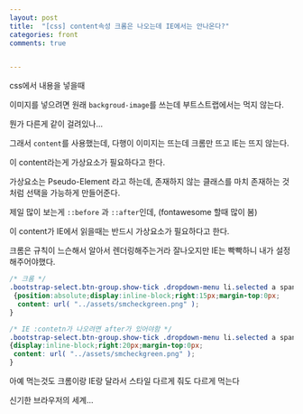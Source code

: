 ```yaml
---
layout: post
title:  "[css] content속성 크롬은 나오는데 IE에서는 안나온다?"
categories: front 
comments: true


---
```




css에서 내용을 넣을때

이미지를 넣으려면 원래 `backgroud-image`를 쓰는데 부트스트랩에서는 먹지 않는다.

뭔가 다른게 같이 걸려있나... 

그래서 `content`를 사용했는데, 다행이 이미지는 뜨는데 크롬만 뜨고 IE는 뜨지 않는다.

이 content라는게 가상요소가 필요하다고 한다. 

가상요소는 Pseudo-Element 라고 하는데, 존재하지 않는 클래스를 마치 존재하는 것처럼 선택을 가능하게 만들어준다.

제일 많이  보는게 `::before` 과 `::after`인데, (fontawesome 할때 많이 봄)



이 content가 IE에서 읽을때는 반드시 가상요소가 필요하다고 한다.

크롬은 규칙이 느슨해서 알아서 렌더링해주는거라 잘나오지만 IE는 빡빡하니 내가 설정해주어야했다.



```css
/* 크롬 */
.bootstrap-select.btn-group.show-tick .dropdown-menu li.selected a span.check-mark
 {position:absolute;display:inline-block;right:15px;margin-top:0px;
  content: url( "../assets/smcheckgreen.png" );  
}

/* IE :contetn가 나오려면 after가 있어야함 */
.bootstrap-select.btn-group.show-tick .dropdown-menu li.selected a span.check-mark:after
{display:inline-block;right:20px;margin-top:0px;
 content: url( "../assets/smcheckgreen.png" );
}
```

아예 먹는것도 크롬이랑 IE랑 달라서 스타일 다르게 줘도 다르게 먹는다

신기한 브라우저의 세계...

